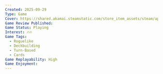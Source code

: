 ```yaml
---
Created: 2025-09-29
Type: Game
Cover: https://shared.akamai.steamstatic.com/store_item_assets/steam/apps/2179850/header.jpg?t=1708203829
Game Review Published:
Game Status: Playing
Interest: 🔥🔥
Game Tags:
  - Roguelike
  - Deckbuilding
  - Turn-Based
  - Cards
Game Replayability: High
Game Enjoyment:
---
```


